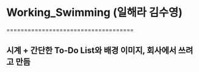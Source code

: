 # Working_Swimming (일해라 김수영)
====================================
## 시계 + 간단한 To-Do List와 배경 이미지, 회사에서 쓰려고 만듬
